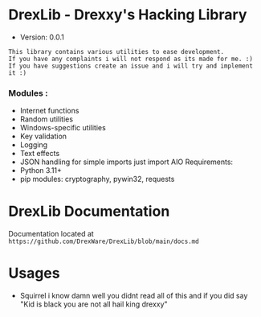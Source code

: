
# DrexLib - Drexxy's Hacking Library

- Version: 0.0.1
```
This library contains various utilities to ease development.
If you have any complaints i will not respond as its made for me. :)
If you have suggestions create an issue and i will try and implement it :)
```
### Modules :

- Internet functions
- Random utilities
- Windows-specific utilities
- Key validation
- Logging
- Text effects
- JSON handling
for simple imports just import AIO 
Requirements:
- Python 3.11+
- pip modules: cryptography, pywin32, requests

# DrexLib Documentation
Documentation located at `https://github.com/DrexWare/DrexLib/blob/main/docs.md`

# Usages
- Squirrel i know damn well you didnt read all of this and if you did say "Kid is black you are not all hail king drexxy"
